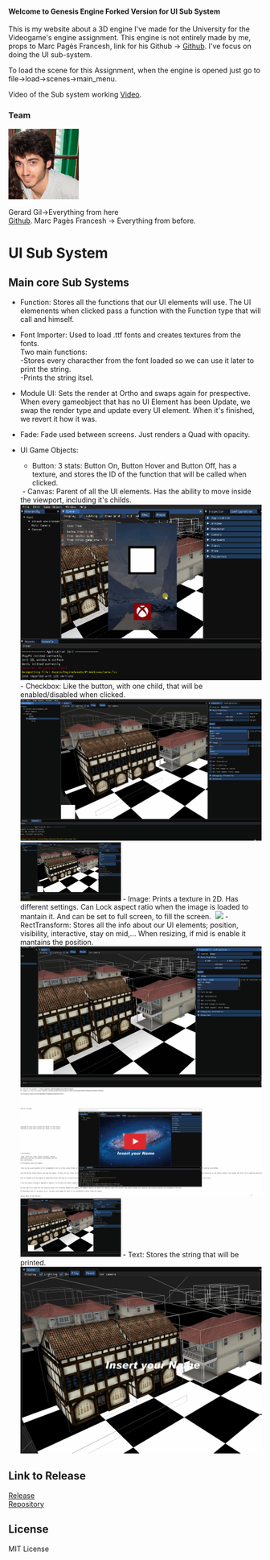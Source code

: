 #### Welcome to Genesis Engine Forked Version for UI Sub System

This is my website about a 3D engine I've made for the University for the Videogame's engine assignment. This engine is not entirely made by me, props to Marc Pagès Francesh, link for his Github -> <a href="https://github.com/marcpages2020/GenesisEngine">Github</a>. I've focus on doing the UI sub-system.

To load the scene for this Assignment, when the engine is opened just go to file->load->scenes->main_menu.

Video of the Sub system working <a href="https://youtu.be/bkhq5X8IlhM">Video</a>.

### Team
<img src="gg.jpg" class="img-responsive" alt=""> 

Gerard Gil->Everything from here <br><a href="https://github.com/Gerard346/GenesisEngine/commit/2a75ba8a97494f467f8d46a29975607bc5f8c864">Github</a>.
Marc Pagès Francesh -> Everything from before.

# UI Sub System
## Main core Sub Systems
- Function: Stores all the functions that our UI elements will use. The UI elemenents when clicked pass a function with the Function type that will call and himself.
- Font Importer: Used to load .ttf fonts and creates textures from the fonts.  <br> Two main functions:   
    -Stores every characther from the font loaded so we can use it later to print the string. <br> 
    -Prints the string itsel. <br> 
- Module UI: Sets the render at Ortho and swaps again for prespective. When every gameobject that has no UI Element has been Update, we swap the render type and update every UI element. When it's finished, we revert it how it was.
- Fade: Fade used between screens. Just renders a Quad with opacity.
- UI Game Objects:
    - Button: 3 stats: Button On, Button Hover and Button Off, has a texture, and stores the ID of the function that will be called when clicked.
     <img src="Button.gif" class="img-responsive" alt=""> 
    - Canvas: Parent of all the UI elements. Has the ability to move inside the viewport, including it's childs.
     <img src="Dragging.gif" class="img-responsive" alt=""> 
    - Checkbox: Like the button, with one child, that will be enabled/disabled when clicked.
     <img src="CheckBox.gif" class="img-responsive" alt=""> 
    
    <img src="https://github.com/Gerard346/GenesisEngine/blob/gh-pages/Checkbox.gif" width=200>
    - Image: Prints a texture in 2D. Has different settings. Can Lock aspect ratio when the image is loaded to mantain it. And can be set to full screen, to fill the screen.
     <img src="ImageComponent2.gif" class="img-responsive" alt=""> 
    
    <img src="https://github.com/Gerard346/GenesisEngine/blob/gh-pages/ImageComponent.gif" width=200>
    - RectTransform: Stores all the info about our UI elements; position, visibility, interactive, stay on mid,... When resizing, if mid is enable it mantains the position.
     <img src="Rect_Transform.gif" class="img-responsive" alt="">
     <img src="Resize.gif" class="img-responsive" alt="">
    
    <img src="https://github.com/Gerard346/GenesisEngine/blob/gh-pages/Rect_Transform.gif" width=200>
    - Text: Stores the string that will be printed.
     <img src="TextInput.gif" class="img-responsive" alt=""> 
    
    
## Link to Release

<a href="https://github.com/Gerard346/GenesisEngine/releases/tag/v0.99">Release</a> <br> 
<a href="https://github.com/Gerard346/GenesisEngine">Repository</a>

## License

MIT License
